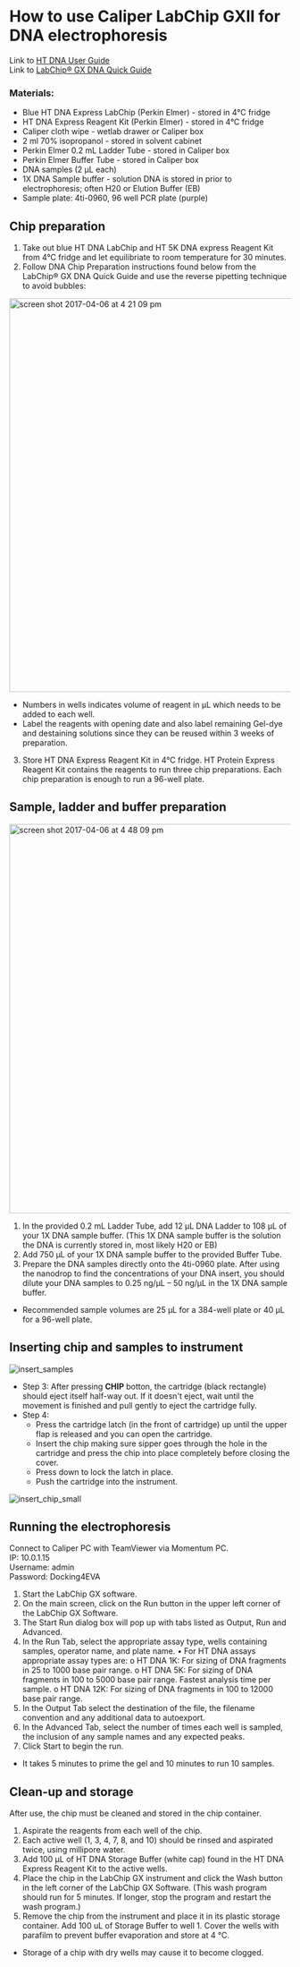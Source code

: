 # How to use Caliper LabChip GXII for DNA electrophoresis

Link to [HT DNA User Guide](https://www.bioneer.co.kr/literatures/manual/instrument/LabChip%20GX%20HT%20DNA%20USER%20GUIDE%20VERSION%202.pdf)  
Link to [LabChip® GX DNA Quick Guide](https://www.perkinelmer.com/lab-solutions/resources/docs/44-161519GDE_DNA_5K_Quick_Guide.pdf)

### Materials:
- Blue HT DNA Express LabChip (Perkin Elmer) - stored in 4°C fridge
- HT DNA Express Reagent Kit (Perkin Elmer)  - stored in 4°C fridge
- Caliper cloth wipe - wetlab drawer or Caliper box
- 2 ml 70% isopropanol -  stored in solvent cabinet
- Perkin Elmer 0.2 mL Ladder Tube - stored in Caliper box
- Perkin Elmer Buffer Tube - stored in Caliper box
- DNA samples (2 µL each)
- 1X DNA Sample buffer - solution DNA is stored in prior to electrophoresis; often H20 or Elution Buffer (EB)
- Sample plate: 4ti-0960, 96 well PCR plate (purple) 
## 


## Chip preparation

1. Take out blue HT DNA LabChip and HT 5K DNA express Reagent Kit from 4°C fridge and let equilibriate to room temperature for 30 minutes.
2. Follow DNA Chip Preparation instructions found below from the LabChip® GX DNA Quick Guide and use the reverse pipetting technique to avoid bubbles:	
<img width="704" alt="screen shot 2017-04-06 at 4 21 09 pm" src="https://cloud.githubusercontent.com/assets/8997658/24774002/43ead202-1ae5-11e7-9d5b-26910952b301.png">  

* Numbers in wells indicates volume of reagent in µL which needs to be added to each well. 
* Label the reagents with opening date and also label remaining Gel-dye and destaining solutions since they can be reused within 3 weeks of preparation.

3. Store HT DNA Express Reagent Kit in 4°C fridge. HT Protein Express Reagent Kit contains the reagents to run three chip preparations. Each chip preparation is enough to run a 96-well plate. 

## Sample, ladder and buffer preparation 

<img width="696" alt="screen shot 2017-04-06 at 4 48 09 pm" src="https://cloud.githubusercontent.com/assets/8997658/24774943/e4b27d86-1ae8-11e7-95ec-157e65abc46a.png">

1. In the provided 0.2 mL Ladder Tube, add 12 µL DNA Ladder to 108 µL of your 1X DNA sample buffer. (This 1X DNA sample buffer is the solution the DNA is currently stored in, most likely H20 or EB)
2. Add 750 µL of your 1X DNA sample buffer to the provided Buffer Tube.
3. Prepare the DNA samples directly onto the 4ti-0960 plate. After using the nanodrop to find the concentrations of your DNA insert, you should dilute your DNA samples to 0.25 ng/µL – 50 ng/µL in the 1X DNA sample buffer. 
* Recommended sample volumes are 25 µL for a 384-well plate or 40 µL for a 96-well plate.

## Inserting chip and samples to instrument
![insert_samples](https://cloud.githubusercontent.com/assets/8997658/24775584/89bc89f0-1aeb-11e7-9e15-bc69856f63ef.png)

* Step 3: After pressing **CHIP** botton, the cartridge (black rectangle) should eject itself half-way out. If it doesn't eject, wait until the movement is finished and pull gently to eject the cartridge fully. 
* Step 4: 
	* Press the cartridge latch (in the front of cartridge) up until the upper flap is released and you can open the cartridge.
	* Insert the chip making sure sipper goes through the hole in the cartridge and press the chip into place completely before closing the cover. 
	* Press down to lock the latch in place.
	* Push the cartridge into the instrument.
	
	
![insert_chip_small](https://cloud.githubusercontent.com/assets/8997658/24804010/0bc59a4c-1b7b-11e7-9138-47e267b01873.png)

## Running the electrophoresis
Connect to Caliper PC with TeamViewer via Momentum PC.  
	IP: 10.0.1.15  
	Username: admin  
	Password: Docking4EVA
1. Start the LabChip GX software.
2. On the main screen, click on the Run button in the upper left corner of the LabChip GX Software.
3. The Start Run dialog box will pop up with tabs listed as Output, Run and Advanced.
4. In the Run Tab, select the appropriate assay type, wells containing samples, operator name, and plate name.
• For HT DNA assays appropriate assay types are:
o HT DNA 1K: For sizing of DNA fragments in 25 to 1000 base pair range.
o HT DNA 5K: For sizing of DNA fragments in 100 to 5000 base pair range. Fastest analysis time
per sample.
o HT DNA 12K: For sizing of DNA fragments in 100 to 12000 base pair range.
5. In the Output Tab select the destination of the file, the filename convention and any additional data to
autoexport.
6. In the Advanced Tab, select the number of times each well is sampled, the inclusion of any sample names
and any expected peaks.
7. Click Start to begin the run.
* It takes 5 minutes to prime the gel and 10 minutes to run 10 samples.

## Clean-up and storage
After use, the chip must be cleaned and stored in the chip container.
1. Aspirate the reagents from each well of the chip.
2. Each active well (1, 3, 4, 7, 8, and 10) should be rinsed and aspirated twice, using millipore water.
3. Add 100 µL of HT DNA Storage Buffer (white cap) found in the HT DNA Express Reagent Kit to the active wells.
4. Place the chip in the LabChip GX instrument and click the Wash button in the left corner of the LabChip
GX Software. (This wash program should run for 5 minutes. If longer, stop the program and restart the wash program.)
5. Remove the chip from the instrument and place it in its plastic storage container. Add 100 uL of Storage Buffer to well 1. Cover the wells with parafilm to prevent buffer evaporation and store at 4 °C. 
* Storage of a chip with dry wells may cause it to become clogged. 
